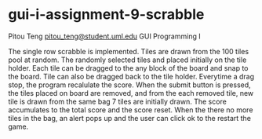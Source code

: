 # gui-i-assignment-9-scrabble
Pitou Teng
pitou_teng@student.uml.edu
GUI Programming I

The single row scrabble is implemented. Tiles are drawn from the 100 tiles pool at random.
The randomly selected tiles and placed initially on the tile holder. Each tile can be
dragged to the any block of the board and snap to the board. Tile can also be dragged
back to the tile holder. Everytime a drag stop, the program recalulate the score.
When the submit button is pressed, the tiles placed on board are removed, and from the
each removed tile, new tile is drawn from the same bag 7 tiles are initially drawn.
The score accumulates to the total score and the score reset. When the there no more
tiles in the bag, an alert pops up and the user can click ok to the restart the game.
